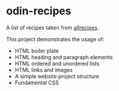 # odin-recipes

A list of recipes taken from [allrecipes](https://www.allrecipes.com/).

This project demonstrates the usage of:

- HTML boiler plate
- HTML heading and paragraph elements
- HTML ordered and unordered lists
- HTML links and images
- A simple website project structure
- Fundamental CSS